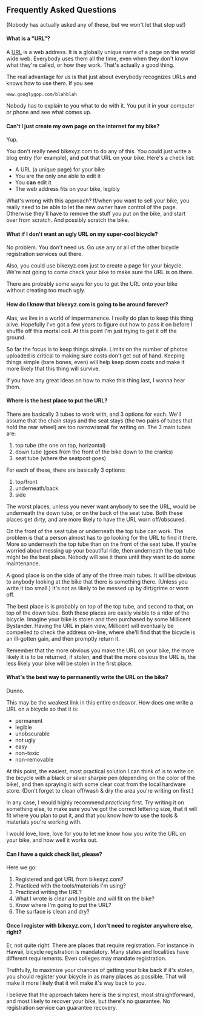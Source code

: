 ## Frequently Asked Questions

(Nobody has actually asked any of these, but we won't let that stop us!)


#### What is a "URL"?

A [URL](http://en.wikipedia.org/wiki/Uniform_resource_locator) is a web address.
It is a globally unique name of a page on the world wide web.
Everybody uses them all the time, even when they don't know what
they're called, or how they work. That's actually a good thing.

The real advantage for us is that just about everybody recognizes URLs
and knows how to use them.  If you see

    www.googlygop.com/blahblah
    
Nobody has to explain to you what to do with it. You put it in your computer or phone and see
what comes up.

#### Can't I just create my own page on the internet for my bike?

Yup.

You don't really need bikexyz.com to do any of this. You could just write a blog entry (for example), and put that URL on your bike. Here's a check list:

* A URL (a unique page) for your bike
* You are the only one able to edit it
* You **can** edit it
* The web address fits on your bike, legibly

What's wrong with this approach? If/when you want to sell your bike, you really need to be
able to let the new owner have control of the page. Otherwise they'll have to remove the
stuff you put on the bike, and start over from scratch. And possibly scratch the bike.

#### What if I don't want an ugly URL on my super-cool bicycle?

No problem. You don't need us. Go use any or all of the other bicycle registration services
out there.

Also, you could use bikexyz.com just to create a page for your bicycle. We're not going to
come check your bike to make sure the URL is on there.

There are probably some ways for you to get the URL onto your bike without creating too much ugly.


#### How do I know that bikexyz.com is going to be around forever?

Alas, we live in a world of impermanence. I really do plan to keep this thing alive.
Hopefully I've got a few years to figure out how to pass it on before I shuffle off this
mortal coil. At this point I'm just trying to get it off the ground.

So far the focus is to keep things simple. Limits on the number of photos uploaded is critical to making sure costs don't get out of hand. Keeping things simple (bare bones, even) will help keep down costs and make it more likely that this thing will survive.

If you have any great ideas on how to make this thing last, I wanna hear them.


#### Where is the best place to put the URL?

There are basically 3 tubes to work with, and 3 options for each. We'll assume that the chain stays and the seat stays (the two pairs of tubes that hold the rear wheel) are too narrow/small for writing on. The 3 main tubes are:

1. top tube (the one on top, horizontal)
2. down tube (goes from the front of the bike down to the cranks)
3. seat tube (where the seatpost goes)

For each of these, there are basically 3 options:

1. top/front
2. underneath/back
3. side

The worst places, unless you never want anybody to see the URL, would be underneath the down tube, or on the back of the seat tube. Both these places get dirty, and are more likely
to have the URL worn off/obscured.

On the front of the seat tube or underneath the top tube can work. The problem is that a
person almost has to go looking for the URL to find it there. More so underneath the top tube
than on the front of the seat tube. If you're worried about messing up your beautiful ride,
then underneath the top tube might be the best place. Nobody will see it there until they
want to do some maintenance.

A good place is on the side of any of the three main tubes. It will be obvious to anybody looking at the bike that there is something there. (Unless you write it too small.) It's not as likely to be messed up by dirt/grime or worn off.

The best place is is probably on top of the top tube, and second to that, on top of the down tube. Both these places are easily visible to a rider of the bicycle. Imagine your bike is stolen and then purchased by some Millicent Bystander. Having the URL in plain view, Millicent will eventually be compelled to check the address on-line, where she'll find that the bicycle is an ill-gotten gain, and then promptly return it.

Remember that the more obvious you make the URL on your bike, the more likely it is to be
returned, if stolen, **and** that the more obvious the URL is, the less likely your bike will
be stolen in the first place.

#### What's the best way to permanently write the URL on the bike?

Dunno.

This may be the weakest link in this entire endeavor. How does one write a URL on a bicycle so that it is:

* permanent
* legible
* unobscurable
* not ugly
* easy
* non-toxic
* non-removable

At this point, the easiest, most practical solution I can think of is to write on the
bicycle with a black or silver sharpie pen (depending on the color of the bike), and then
spraying it with some clear coat from the local hardware store. (Don't forget to clean off/wash & dry the area you're writing on first.)

In any case, I would highly recommend *practicing* first. Try writing it on something else, to make sure you've got the correct lettering size, that it will fit where you plan to put it, and that you know how to use the tools & materials you're working with.

I would love, love, love for you to let me know how you write the URL on your bike, and how well it works out.

#### Can I have a quick check list, please?

Here we go:

1. Registered and got URL from bikexyz.com?
3. Practiced with the tools/materials I'm using?
2. Practiced writing the URL?
3. What I wrote is clear and legible and will fit on the bike?
4. Know where I'm going to put the URL?
5. The surface is clean and dry?


#### Once I register with bikexyz.com, I don't need to register anywhere else, right?

Er, not quite right. There are places that require registration. For instance in Hawaii, bicycle registration is mandatory. Many states and localities have different requirements. Even colleges may mandate registration.

Truthfully, to maximize your chances of getting your bike back if it's stolen, you should register your bicycle in as many places as possible. That will make it more likely that it will make it's way back to you.

I believe that the approach taken here is the simplest, most straightforward, and most 
likely to recover your bike, but there's no guarantee. No registration service can guarantee recovery.



